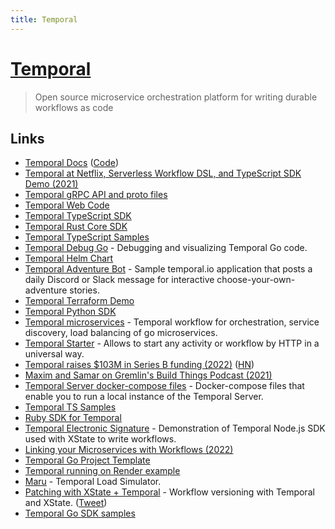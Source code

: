 ```yaml
---
title: Temporal
---
```


# [Temporal](https://temporal.io/)

> Open source microservice orchestration platform for writing durable workflows as code

## Links

- [Temporal Docs](https://docs.temporal.io/) ([Code](https://github.com/temporalio/documentation))
- [Temporal at Netflix, Serverless Workflow DSL, and TypeScript SDK Demo (2021)](https://www.youtube.com/watch?v=JQ6FRTnQWFI)
- [Temporal gRPC API and proto files](https://github.com/temporalio/api)
- [Temporal Web Code](https://github.com/temporalio/temporaldotio)
- [Temporal TypeScript SDK](https://github.com/temporalio/sdk-typescript)
- [Temporal Rust Core SDK](https://github.com/temporalio/sdk-core)
- [Temporal TypeScript Samples](https://github.com/temporalio/samples-typescript)
- [Temporal Debug Go](https://github.com/cretz/temporal-debug-go) - Debugging and visualizing Temporal Go code.
- [Temporal Helm Chart](https://github.com/temporalio/helm-charts)
- [Temporal Adventure Bot](https://github.com/JoshuaKGoldberg/temporal-adventure-bot) - Sample temporal.io application that posts a daily Discord or Slack message for interactive choose-your-own-adventure stories.
- [Temporal Terraform Demo](https://github.com/dynajoe/temporal-terraform-demo)
- [Temporal Python SDK](https://github.com/temporalio/sdk-python)
- [Temporal microservices](https://github.com/guntenbein/temporal_microservices) - Temporal workflow for orchestration, service discovery, load balancing of go microservices.
- [Temporal Starter](https://github.com/guntenbein/temporal_starter) - Allows to start any activity or workflow by HTTP in a universal way.
- [Temporal raises $103M in Series B funding (2022)](https://docs.temporal.io/blog/series-b-announcement-open-letter/) ([HN](https://news.ycombinator.com/item?id=30365301))
- [Maxim and Samar on Gremlin's Build Things Podcast (2021)](https://docs.temporal.io/blog/gremlin-podcast/)
- [Temporal Server docker-compose files](https://github.com/temporalio/docker-compose) - Docker-compose files that enable you to run a local instance of the Temporal Server.
- [Temporal TS Samples](https://github.com/temporalio/samples-typescript)
- [Ruby SDK for Temporal](https://github.com/coinbase/temporal-ruby)
- [Temporal Electronic Signature](https://github.com/Devessier/temporal-electronic-signature) - Demonstration of Temporal Node.js SDK used with XState to write workflows.
- [Linking your Microservices with Workflows (2022)](https://www.youtube.com/watch?v=mAlkxjfeWYk)
- [Temporal Go Project Template](https://github.com/temporalio/money-transfer-project-template-go)
- [Temporal running on Render example](https://github.com/render-examples/temporal)
- [Maru](https://github.com/temporalio/maru) - Temporal Load Simulator.
- [Patching with XState + Temporal](https://github.com/Devessier/xstate-temporal-patch) - Workflow versioning with Temporal and XState. ([Tweet](https://twitter.com/BDevessier/status/1622509245802459138?s=20))
- [Temporal Go SDK samples](https://github.com/temporalio/samples-go)
